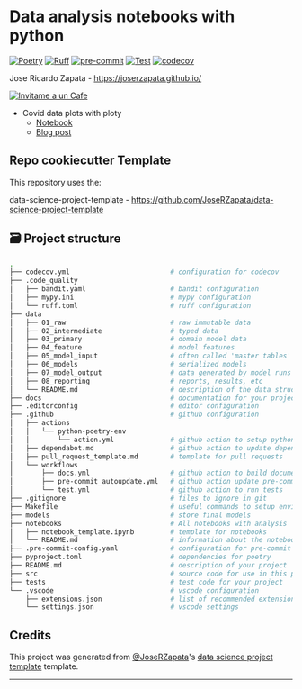 # Data analysis notebooks with python

[![Poetry](https://img.shields.io/endpoint?url=https://python-poetry.org/badge/v0.json)](https://python-poetry.org/)
[![Ruff](https://img.shields.io/endpoint?url=https://raw.githubusercontent.com/charliermarsh/ruff/main/assets/badge/v1.json)](https://github.com/charliermarsh/ruff)
[![pre-commit](https://img.shields.io/badge/pre--commit-enabled-brightgreen?logo=pre-commit&logoColor=white)](https://github.com/pre-commit/pre-commit)
[![Test](https://github.com/JoseRZapata/Data_analysis_notebooks/actions/workflows/test.yml/badge.svg?branch=main)](https://github.com/JoseRZapata/Data_analysis_notebooks/actions/workflows/test.yml)
[![codecov](https://codecov.io/gh/JoseRZapata/Data_analysis_notebooks/graph/badge.svg?token=27YGHC6I19)](https://codecov.io/gh/JoseRZapata/Data_analysis_notebooks)

Jose Ricardo Zapata - <https://joserzapata.github.io/>

[![Invitame a un Cafe](https://img.buymeacoffee.com/button-api/?text=Invítame+a+un+Café&emoji=&slug=joserzapata&button_colour=328cc1&font_colour=ffffff&font_family=Comic&outline_colour=000000&coffee_colour=FFDD00)](https://www.buymeacoffee.com/joserzapata)

- Covid data plots with ploty
  - [Notebook](https://github.com/JoseRZapata/Data_analysis_notebooks/blob/main/notebooks/01-Covid19_visualization/01-Covid19_Visualizacion_es.ipynb)
  - [Blog post](https://joserzapata.github.io/post/covid19-visualizacion/)

## Repo cookiecutter Template

This repository uses the:

data-science-project-template - <https://github.com/JoseRZapata/data-science-project-template>

## 🗃️ Project structure

```bash
.
├── codecov.yml                         # configuration for codecov
├── .code_quality
│   ├── bandit.yaml                     # bandit configuration
│   ├── mypy.ini                        # mypy configuration
│   └── ruff.toml                       # ruff configuration
├── data
│   ├── 01_raw                          # raw immutable data
│   ├── 02_intermediate                 # typed data
│   ├── 03_primary                      # domain model data
│   ├── 04_feature                      # model features
│   ├── 05_model_input                  # often called 'master tables'
│   ├── 06_models                       # serialized models
│   ├── 07_model_output                 # data generated by model runs
│   ├── 08_reporting                    # reports, results, etc
│   └── README.md                       # description of the data structure
├── docs                                # documentation for your project
├── .editorconfig                       # editor configuration
├── .github                             # github configuration
│   ├── actions
│   │   └── python-poetry-env
│   │       └── action.yml              # github action to setup python environment
│   ├── dependabot.md                   # github action to update dependencies
│   ├── pull_request_template.md        # template for pull requests
│   └── workflows
│       ├── docs.yml                    # github action to build documentation (mkdocs)
│       ├── pre-commit_autoupdate.yml   # github action update pre-commit hooks
│       └── test.yml                    # github action to run tests
├── .gitignore                          # files to ignore in git
├── Makefile                            # useful commands to setup environment,
├── models                              # store final models
├── notebooks                           # All notebooks with analysis
│   ├── notebook_template.ipynb         # template for notebooks
│   └── README.md                       # information about the notebooks
├── .pre-commit-config.yaml             # configuration for pre-commit hooks
├── pyproject.toml                      # dependencies for poetry
├── README.md                           # description of your project
├── src                                 # source code for use in this project
├── tests                               # test code for your project
└── .vscode                             # vscode configuration
    ├── extensions.json                 # list of recommended extensions
    └── settings.json                   # vscode settings
```

## Credits

This project was generated from [@JoseRZapata]'s [data science project template] template.

---
[@JoseRZapata]: https://github.com/JoseRZapata

[bandit]: https://github.com/PyCQA/bandit
[codecov]: https://codecov.io/
[Cookiecutter]:https://cookiecutter.readthedocs.io/stable/
[coverage.py]: https://coverage.readthedocs.io/
[Cruft]: https://cruft.github.io/cruft/
[data science project template]: https://github.com/JoseRZapata/data-science-project-template
[Data structure]: Data_analysis_notebooks/data/README.md
[deepcheck]:https://deepcheck.io/
[dependabot]: https://github.com/dependabot/dependabot-core
[depy]:https://fpgmaas.github.io/deptry/
[DVC]:https://dvc.org/
[github actions]: https://github.com/features/actions
[hydra]: https://hydra.cc/
[Jupyter]:https://jupyter.org/
[Makefile]: https://www.gnu.org/software/make/manual/make.html
[MlFlow]:https://www.mlflow.org/
[Mypy]: http://mypy-lang.org/
[Notebook template]: Data_analysis_notebooks/notebooks/notebook_template.ipynb
[NumPy]:https://numpy.org/
[OmegaConf]: https://omegaconf.readthedocs.io/en/latest/
[Pandas]:https://pandas.pydata.org/
[pandera]:(https://pandera.readthedocs.io/en/stable/)
[Poetry]: https://python-poetry.org/
[pre-commit]: https://pre-commit.com/
[Pull Request template]: Data_analysis_notebooks/.github/pull_request_template.md
[Pyenv]: https://github.com/pyenv/pyenv
[pypi]: https://pypi.org/
[Pytest]: https://docs.pytest.org/en/latest/
[pyupgrade]: https://github.com/asottile/pyupgrade
[Ruff]: https://docs.astral.sh/ruff/
[scikit-learn]:https://scikit-learn.org/
